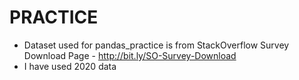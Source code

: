 # PRACTICE


- Dataset used for pandas_practice is from StackOverflow Survey Download Page - http://bit.ly/SO-Survey-Download
- I have used 2020 data
